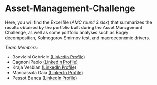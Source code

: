 # Asset-Management-Challenge

Here, you will find the Excel file (*AMC round 3.xlsx*) that summarizes the results obtained by the portfolio built during the Asset Management Challenge, as well as some portfolio analyses such as Bogey decomposition, Kolmogorov-Smirnov test, and macroeconomic drivers.



*Team Members:* 
- Bonvicini Gabriele [(LinkedIn Profile)](https://www.linkedin.com/in/gabriele-bonvicini-2a3ab9223/)
- Cagnoni Paolo [(LinkedIn Profile)]()
- Kraja Vehbian [(LinkedIn Profile)](https://www.linkedin.com/in/vehbian-kraja-94a57a252/)
- Mancassola Gaia [(LinkedIn Profile)](https://www.linkedin.com/in/gaiamancassola/)
- Pessot Bianca [(LinkedIn Profile)]()
